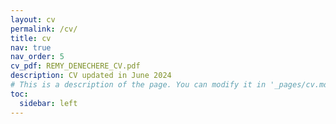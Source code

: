 ```yaml
---
layout: cv
permalink: /cv/
title: cv
nav: true
nav_order: 5
cv_pdf: REMY_DENECHERE_CV.pdf
description: CV updated in June 2024
# This is a description of the page. You can modify it in '_pages/cv.md'. You can also change or remove the top pdf download button.
toc:
  sidebar: left
---
```

